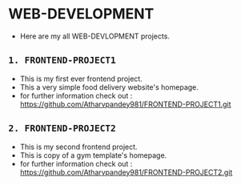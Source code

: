 #  WEB-DEVELOPMENT
* Here are my all WEB-DEVLOPMENT projects.
##  `1. FRONTEND-PROJECT1`
* This is my first ever frontend project.
* This a very simple food delivery website's homepage.
* for further information check out :  <https://github.com/Atharvpandey981/FRONTEND-PROJECT1.git>
## `2. FRONTEND-PROJECT2`
* This is my second frontend project.
* This is copy of a gym template's homepage.
* for further information check out : <https://github.com/Atharvpandey981/FRONTEND-PROJECT2.git>
